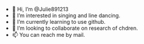 - 👋 Hi, I’m @Julie891213
- 👀 I’m interested in singing and line dancing.
- 🌱 I’m currently learning to use github.
- 💞️ I’m looking to collaborate on research of chdren.
- 📫 You can reach me by mail.

<!---
Julie891213/Julie891213 is a ✨ special ✨ repository because its `README.md` (this file) appears on your GitHub profile.
You can click the Preview link to take a look at your changes.
--->
